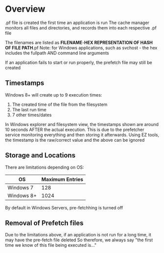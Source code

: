 # Overview

.pf file is created the first time an application is run
The cache manager monitors all files and directories, and records them into each respective .pf file

The filenames are listed as **FILENAME**-**HEX REPRESENTATION OF HASH OF FILE PATH**.pf
Note: for Windows applications, such as svchost - the hex includes the fullpath AND command line arguments

If an application fails to start or run properly, the prefetch file may still be created 

## Timestamps
Windows 8+ will create up to 9 execution times:
1) The created time of the file from the filesystem
2) The last run time
3) 7 other times/dates

In Windows explorer and filesystem view, the timestamps shown are around 10 seconds AFTER the actual execution. This is due to the prefetcher service monitoring everything and then storing it afterwards. 
Using EZ tools, the timestamp is the raw/correct value and the above can be ignored

## Storage and Locations

There are limitations depending on OS:

| OS | Maximum Entries |
|---|---|
| Windows 7 | 128 |
| Windows 8+ | 1024 |

By default in Windows Servers, pre-fetchhing is turned off

## Removal of Prefetch files

Due to the limitations above, if an application is not run for a long time, it may have the pre-fetch file deleted
So therefore, we always say "the first time we know of this file being executed is..." 
